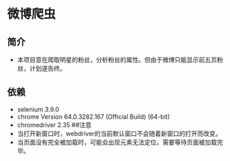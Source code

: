 # 微博爬虫
## 简介
* 本项目意在爬取明星的粉丝，分析粉丝的属性。但由于微博只能显示前五页粉丝，计划遂告终。
## 依赖
* selenium 3.9.0
* chrome Version 64.0.3282.167 (Official Build) (64-bit)
* chromedriver 2.35
##注意
* 当打开新窗口时，webdriver的当前默认窗口不会随着新窗口的打开而改变。
* 当页面没有完全被加载时，可能会出现元素无法定位，需要等待页面被加载完毕。
